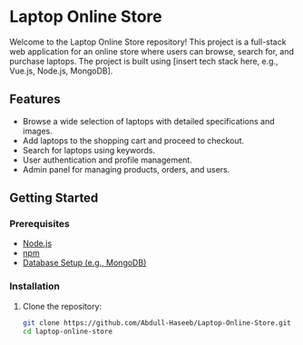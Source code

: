 # Laptop Online Store

Welcome to the Laptop Online Store repository! This project is a full-stack web application for an online store where users can browse, search for, and purchase laptops. The project is built using [insert tech stack here, e.g., Vue.js, Node.js, MongoDB].

## Features

- Browse a wide selection of laptops with detailed specifications and images.
- Add laptops to the shopping cart and proceed to checkout.
- Search for laptops using keywords.
- User authentication and profile management.
- Admin panel for managing products, orders, and users.

## Getting Started

### Prerequisites

- [Node.js](https://nodejs.org/)
- [npm](https://www.npmjs.com/)
- [Database Setup (e.g., MongoDB)](link-to-database-setup-guide)

### Installation

1. Clone the repository:

   ```sh
   git clone https://github.com/Abdull-Haseeb/Laptop-Online-Store.git
   cd laptop-online-store
   ```
